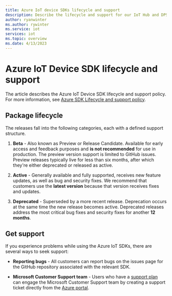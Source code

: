 ```yaml
---
title: Azure IoT device SDKs lifecycle and support
description: Describe the lifecycle and support for our IoT Hub and DPS device SDKs
author: ryanwinter
ms.author: rywinter
ms.service: iot
services: iot
ms.topic: overview
ms.date: 4/13/2023
---
```


# Azure IoT Device SDK lifecycle and support

The article describes the Azure IoT Device SDK lifecycle and support policy. For more information, see [Azure SDK Lifecycle and support policy](https://azure.github.io/azure-sdk/policies_support.html).

## Package lifecycle

The releases fall into the following categories, each with a defined support structure.
1. **Beta** - Also known as Preview or Release Candidate. Available for early access and feedback purposes and **is not recommended** for use in production. The preview version support is limited to GitHub issues. Preview releases typically live for less than six months, after which they're either deprecated or released as active.

1. **Active** - Generally available and fully supported, receives new feature updates, as well as bug and security fixes. We recommend that customers use the **latest version** because that version receives fixes and updates.

1. **Deprecated** - Superseded by a more recent release. Deprecation occurs at the same time the new release becomes active. Deprecated releases address the most critical bug fixes and security fixes for another **12 months**.

## Get support

If you experience problems while using the Azure IoT SDKs, there are several ways to seek support:

* **Reporting bugs** - All customers can report bugs on the issues page for the GitHub repository associated with the relevant SDK. 

* **Microsoft Customer Support team** - Users who have a [support plan](https://azure.microsoft.com/support/plans/) can engage the Microsoft Customer Support team by creating a support ticket directly from the [Azure portal](https://portal.azure.com/signin/index/?feature.settingsportalinstance=mpac).
